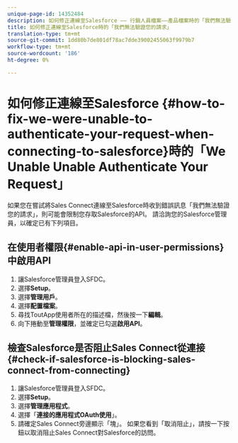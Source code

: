 ```yaml
---
unique-page-id: 14352484
description: 如何修正連線至Salesforce —— 行銷人員檔案——產品檔案時的「我們無法驗證您的請求」
title: 如何修正連線至Salesforce時的「我們無法驗證您的請求」
translation-type: tm+mt
source-git-commit: 1dd80b7de801df78ac7dde39002455063f9979b7
workflow-type: tm+mt
source-wordcount: '186'
ht-degree: 0%

---
```



# 如何修正連線至Salesforce {#how-to-fix-we-were-unable-to-authenticate-your-request-when-connecting-to-salesforce}時的「We Unable Unable Authenticate Your Request」

如果您在嘗試將Sales Connect連線至Salesforce時收到錯誤訊息「我們無法驗證您的請求」，則可能會限制您存取Salesforce的API。 請洽詢您的Salesforce管理員，以確定已有下列項目。

## 在使用者權限{#enable-api-in-user-permissions}中啟用API

1. 讓Salesforce管理員登入SFDC。
1. 選擇&#x200B;**Setup**。
1. 選擇&#x200B;**管理用戶**。
1. 選擇&#x200B;**配置檔案**。
1. 尋找ToutApp使用者所在的描述檔，然後按一下&#x200B;**編輯**。
1. 向下捲動至&#x200B;**管理權限**，並確定已勾選&#x200B;**啟用API**。

## 檢查Salesforce是否阻止Sales Connect從連接{#check-if-salesforce-is-blocking-sales-connect-from-connecting}

1. 讓Salesforce管理員登入SFDC。
1. 選擇&#x200B;**Setup**。
1. 選擇&#x200B;**管理應用程式**。
1. 選擇「**連接的應用程式OAuth使用**」。
1. 請確定Sales Connect旁邊顯示「塊」。 如果您看到「取消阻止」，請按一下按鈕以取消阻止Sales Connect對Salesforce的訪問。
